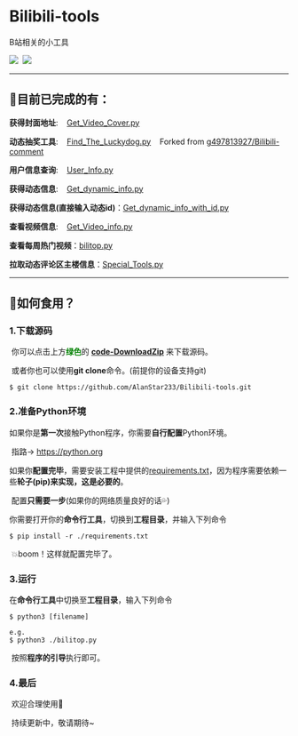 # Bilibili-tools
B站相关的小工具

<div align="left"><img src="https://img.shields.io/github/stars/AlanStar233/Bilibili-tools">&nbsp; <img src="https://img.shields.io/github/issues/AlanStar233/Bilibili-tools?color=%237ed321"></div>

--------------------------------------------------------------------------------

## :fork_and_knife:目前已完成的有：

**获得封面地址**:&nbsp;&nbsp;&nbsp;&nbsp;[Get_Video_Cover.py](https://github.com/AlanStar233/Bilibili-tools/blob/main/Get_Video_Cover.py)

**动态抽奖工具**:&nbsp;&nbsp;&nbsp;&nbsp;[Find_The_Luckydog.py](https://github.com/AlanStar233/Bilibili-tools/blob/main/Find_The_Luckydog.py)&nbsp;&nbsp;&nbsp;&nbsp;Forked from [g497813927/Bilibili-comment](https://github.com/g497813927/Bilibili-comment)

**用户信息查询**:&nbsp;&nbsp;&nbsp;&nbsp;[User_Info.py](https://github.com/AlanStar233/Bilibili-tools/blob/main/User_Info.py)

**获得动态信息**:&nbsp;&nbsp;&nbsp;&nbsp;[Get_dynamic_info.py](https://github.com/AlanStar233/Bilibili-tools/blob/main/Get_dynamic_info.py)

**获得动态信息(直接输入动态id)**：[Get_dynamic_info_with_id.py](https://github.com/AlanStar233/Bilibili-tools/blob/main/Get_dynamic_info_with_id.py)

**查看视频信息**:&nbsp;&nbsp;&nbsp;&nbsp;[Get_Video_info.py](https://github.com/AlanStar233/Bilibili-tools/blob/main/Get_Video_info.py)

**查看每周热门视频**：[bilitop.py](https://github.com/AlanStar233/Bilibili-tools/blob/main/bilitop.py)

**拉取动态评论区主楼信息**：[Special_Tools.py](https://github.com/AlanStar233/Bilibili-tools/blob/main/Special_Tools.py)

--------------------------------------------------------------------------------

## :egg:如何食用？

### 1.下载源码

​	你可以点击上方<font color="green">**绿色**</font>的 [**code-DownloadZip**](https://github.com/AlanStar233/Bilibili-tools/archive/refs/heads/main.zip) 来下载源码。

​	或者你也可以使用**git clone**命令。(前提你的设备支持git)

```shell
$ git clone https://github.com/AlanStar233/Bilibili-tools.git
```

### 2.准备Python环境

​	如果你是**第一次**接触Python程序，你需要**自行配置**Python环境。

​	指路→	 https://python.org

​	如果你**配置完毕**，需要安装工程中提供的<u>requirements.txt</u>，因为程序需要依赖一些**轮子(pip)**来实现，这是**必要的**。

​	配置**只需要一步**(如果你的网络质量良好的话:sweat_drops:)

​	你需要打开你的**命令行工具**，切换到**工程目录**，并输入下列命令

```shell
$ pip install -r ./requirements.txt
```

​	:boom:boom！这样就配置完毕了。

### 3.运行

​	在**命令行工具**中切换至**工程目录**，输入下列命令

```shell
$ python3 [filename]

e.g.
$ python3 ./bilitop.py
```

​	按照**程序的引导**执行即可。

### 4.最后

​	欢迎合理使用:wave:

​	持续更新中，敬请期待~
